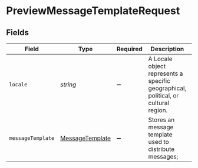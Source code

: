 # PreviewMessageTemplateRequest


## Fields

| Field                                                                              | Type                                                                               | Required                                                                           | Description                                                                        | Example                                                                            |
| ---------------------------------------------------------------------------------- | ---------------------------------------------------------------------------------- | ---------------------------------------------------------------------------------- | ---------------------------------------------------------------------------------- | ---------------------------------------------------------------------------------- |
| `locale`                                                                           | *string*                                                                           | :heavy_minus_sign:                                                                 | A Locale object represents a specific geographical, political, or cultural region. | en_US                                                                              |
| `messageTemplate`                                                                  | [MessageTemplate](../../models/shared/messagetemplate.md)                          | :heavy_minus_sign:                                                                 | Stores an message template used to distribute messages;                            |                                                                                    |